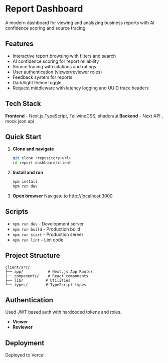 # Report Dashboard

A modern dashboard for viewing and analyzing business reports with AI confidence scoring and source tracing.

## Features

- Interactive report browsing with filters and search
- AI confidence scoring for report reliability
- Source tracing with citations and ratings
- User authentication (viewer/reviewer roles)
- Feedback system for reports
- Dark/light theme toggle
- Request middleware with latency logging and UUID trace headers

## Tech Stack

**Frontend** - Next.js,TypeScript, TailwindCSS, shadcn/ui
**Backend** - Next API , mock json api

## Quick Start

1. **Clone and navigate**

   ```bash
   git clone <repository-url>
   cd report-dashboard/client
   ```

2. **Install and run**

   ```bash
   npm install
   npm run dev
   ```

3. **Open browser**
   Navigate to [http://localhost:3000](http://localhost:3000)

## Scripts

- `npm run dev` - Development server
- `npm run build` - Production build
- `npm run start` - Production server
- `npm run lint` - Lint code

## Project Structure

```
client/src/
├── app/           # Next.js App Router
├── components/    # React components
├── lib/          # Utilities
└── types/        # TypeScript types
```

## Authentication

Used JWT based auth with hardcoded tokens and roles.

- **Viewer**
- **Reviewer**

## Deployment

Deployed to Vercel
